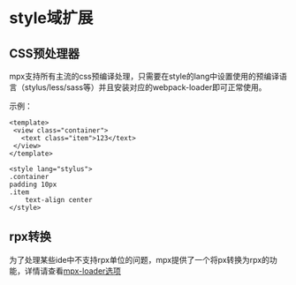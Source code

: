 # style域扩展

## CSS预处理器
 
 mpx支持所有主流的css预编译处理，只需要在style的lang中设置使用的预编译语言（stylus/less/sass等）并且安装对应的webpack-loader即可正常使用。
 
 示例：
 ```vue
<template>
  <view class="container">
    <text class="item">123</text>
  </view>
</template>

<style lang="stylus">
.container
 padding 10px
 .item
     text-align center
</style>
 ```

## rpx转换

为了处理某些ide中不支持rpx单位的问题，mpx提供了一个将px转换为rpx的功能，详情请查看[mpx-loader选项]()
